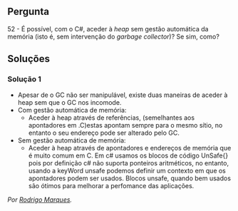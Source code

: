 ## Pergunta

52 - É possível, com o C#, aceder à _heap_ sem gestão automática da memória
(isto é, sem intervenção do _garbage collector_)? Se sim, como?

## Soluções

### Solução 1

* Apesar de o GC não ser manipulável, existe duas maneiras de aceder à heap sem que o 
GC nos incomode.
* Com gestão automática de memória:
  * Aceder à heap através de referências, (semelhantes aos apontadores em .C)estas
apontam sempre para o mesmo sítio, no entanto o seu endereço pode ser alterado pelo GC. 
* Sem gestão automática de memória:
  *  Aceder à heap através de apontadores e endereços de memória que é muito comum
em C. Em c# usamos os blocos de código UnSafe{} pois por definição c# não suporta
ponteiros aritméticos, no entanto, usando a keyWord unsafe podemos definir um
contexto em que os apontadores podem ser usados. Blocos unsafe, quando bem 
usados são ótimos para melhorar a perfomance das aplicações. 

*Por [Rodrigo Marques](https://github.com/RodrigoMarques23).*